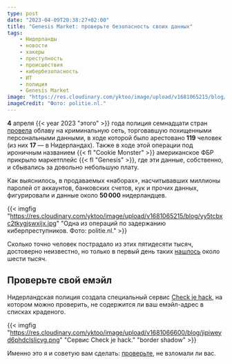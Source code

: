 ```yaml
---
type: post
date: "2023-04-09T20:38:27+02:00"
title: "Genesis Market: проверьте безопасность своих данных"
tags:
    - Нидерланды
    - новости
    - хакеры
    - преступность
    - происшествия
    - кибербезопасность
    - ИТ
    - полиция
    - Genesis Market
image: "https://res.cloudinary.com/yktoo/image/upload/v1681065215/blog/yy5tcbxc2tkygjswxijx.jpg"
imageCredit: "Фото: politie.nl."
---
```


**4** апреля {{< year 2023 "этого" >}} года полиция семнадцати стран [провела](https://yktoo.me/7o2OHh) облаву на криминальную сеть, торговавшую похищенными персональными данными, в ходе которой было арестовано **119** человек (из них **17** — в Нидерландах). Также в ходе этой операции под ироничным названием {{< fl "Cookie Monster" >}} американское ФБР прикрыло маркетплейс {{< fl "Genesis" >}}, где эти данные, собственно, и сбывались за довольно небольшую плату.

Как выяснилось, в продаваемых «наборах», насчитывавших миллионы паролей от аккаунтов, банковских счетов, кук и прочих данных, фигурировали и данные около **50 000** нидерландцев.

<!--more-->

{{< imgfig "https://res.cloudinary.com/yktoo/image/upload/v1681065215/blog/yy5tcbxc2tkygjswxijx.jpg" "Одна из операций по задержанию киберпреступников. Фото: politie.nl." >}}

Сколько точно человек пострадало из этих пятидесяти тысяч, достоверно неизвестно, но только в первый день таких [нашлось](https://yktoo.me/2eiuTa) около шести тысяч.

## Проверьте свой емэйл

Нидерландская полиция создала специальный сервис [Check je hack](https://www.politie.nl/informatie/checkjehack.html), на котором можно проверить, не содержится ли ваш емэйл-адрес в списках краденого.

{{< imgfig "https://res.cloudinary.com/yktoo/image/upload/v1681066600/blog/jipiweyd6phdclslicvg.png" "Сервис Check je hack." "border shadow" >}}

Именно это я и советую вам сделать: [проверьте](https://www.politie.nl/informatie/checkjehack.html), не взломали ли вас.
